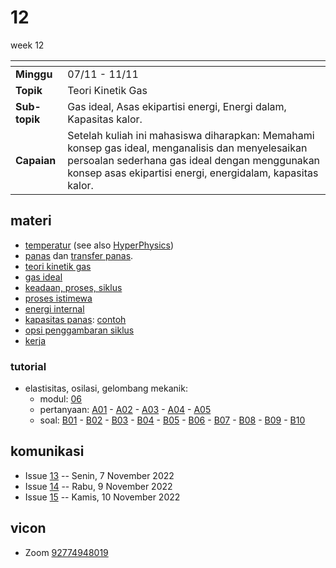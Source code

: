 # 12
week 12

<span> | <span>
:- | :-
**Minggu** | 07/11 - 11/11
**Topik** | Teori Kinetik Gas
**Sub-topik** | Gas ideal, Asas ekipartisi energi, Energi dalam, Kapasitas kalor.
**Capaian** | Setelah kuliah ini mahasiswa diharapkan: Memahami konsep gas ideal, menganalisis dan menyelesaikan persoalan sederhana gas ideal dengan menggunakan konsep asas ekipartisi energi, energidalam, kapasitas kalor.


## materi
+ [temperatur](text/temperatur.md) (see also [HyperPhysics](http://hyperphysics.phy-astr.gsu.edu/hbase/thermo/temper.html#c1))
+ [panas](https://bugx.vercel.app/pages/0160.html) dan [transfer panas](https://bugx.vercel.app/pages/0161.html).
+ [teori kinetik gas](https://bugx.vercel.app/pages/0130.html)
+ [gas ideal](https://bugx.vercel.app/pages/0131.html)
+ [keadaan, proses, siklus](https://bugx.vercel.app/pages/0132.html)
+ [proses istimewa](https://bugx.vercel.app/pages/0133.html)
+ [energi internal](https://bugx.vercel.app/pages/0134.html)
+ [kapasitas panas](https://bugx.vercel.app/pages/0135.html): [contoh](https://bugx.vercel.app/pages/0901.html)
+ [opsi penggambaran siklus](https://bugx.vercel.app/pages/0136.html)
+ [kerja](https://bugx.vercel.app/pages/0240.html)



### tutorial
+ elastisitas, osilasi, gelombang mekanik: 
  - modul: [06](https://cdn-edunex.itb.ac.id/43779-Elementary-Physics-IA-Parallel-Class/117335-Fluida-Statik-dan-Dinamik/1667616635556_SOAL-Modul-6-Fidas-IA_2022-2023-revisi.pdf)
  - pertanyaan: [A01](tutorial/a01.md) - [A02](tutorial/a02.md) - [A03](tutorial/a03.md) - [A04](tutorial/a04.md) - [A05](tutorial/a05.md)
  - soal: [B01](tutorial/b01.md) - [B02](tutorial/b02.md) - [B03](tutorial/b03.md) - [B04](tutorial/b04.md) - [B05](tutorial/b05.md) - [B06](tutorial/b06.md) - [B07](tutorial/b07.md) - [B08](tutorial/b08.md) - [B09](tutorial/b09.md) - [B10](tutorial/b10.md)
  
## komunikasi
+ Issue [13](https://github.com/dudung/fi1101-04-2022-1/issues/13) -- Senin, 7 November 2022
+ Issue [14](https://github.com/dudung/fi1101-04-2022-1/issues/14) -- Rabu, 9 November 2022
+ Issue [15](https://github.com/dudung/fi1101-04-2022-1/issues/15) -- Kamis, 10 November 2022


## vicon
+ Zoom [92774948019](https://itb-ac-id.zoom.us/j/92774948019?pwd=WVVBRllUQlpabkVmdXJ3d1hvNmtBUT09)
